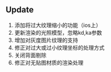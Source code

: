 ## Update
1. 添加将过大纹理缩小的功能（ios上）
2. 更新渲染的光照模型，忽略kd,ka参数
3. 增加对灰度图片纹理的支持
4. 修正对过大或过小纹理坐标的处理方式
5. 关闭背面剔除
6. 修正对无贴图材质的渲染处理